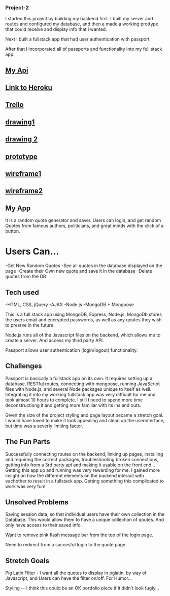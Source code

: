 ### Project-2

I started this project by building my backend first.  I built my server and routes and configured my database, and then a made a working prottype that could receive and display info that I wanted.

Next I built a fullstack app that had user authentication with passport.  

After that I incorporated all of passports and functionality into my full stack app.
## [My Api](https://theysaidso.com/api)
## [Link to Heroku](https://protected-springs-84894.herokuapp.com/)
## [Trello](https://trello.com/b/hpwPDMRY/project-2)
## [drawing1](http://i.imgur.com/nKXrjdu.jpg?1)
## [drawing 2](http://i.imgur.com/rOkzpHl.jpg)
## [prototype](http://i.imgur.com/pC9f82x.png)
## [wireframe1](http://i.imgur.com/aAySVF4.png)
## [wireframe2](http://i.imgur.com/0u3ugs8.png)


## My App

It is a random quote generator and saver.  Users can login, and get random Quotes from famous authors, politicians, and great minds with the click of a button. 

# Users Can...
-Get New Random Quotes
-See all quotes in the database displayed on the page
-Create their Own new quote and save it in the database
-Delete quotes from the DB


## Tech used

-HTML, CSS, jQuery
-AJAX
-Node.js
-MongoDB + Mongoose

This is a full stack app using MongoDB, Express, Node.js.  MongoDb stores the users email and encrypted passwords, as well as any qoutes they wish to presrve in the future.

Node.js runs all of the Javascript files on the backend, which allows me to create a server.  And access my third party API.

Passport allows user authentication (login/logout) functionality.


## Challenges

Passport is basically a fullstack app on its own.  It requires setting up a database, RESTful routes, connecting with mongoose, running JavaScript files with Node.js, and several Node packages unique to itself as well.  
	Integrating it into my working fullstack app was very difficult for me and took almost 10 hours to complete.
I still I need to spend more time deconstructiong it and getting more familiar with its ins and outs.  

Given the size of the project styling and page layout became a stretch goal.  I would have loved to make it look appealing and clean up the userinterface, but time was a severly limiting factor.


## The Fun Parts

Successfully connecting routes on the backend, linking up pages, installing and requiring the correct packages, troubleshooting broken connections, getting info from a 3rd party api and making it usable on the front end...
	Getting this app up and running was very rewarding for me.  I gained more insight on how the different elements on the backend interact with eachother to result in a fullstack app.  Getting something this complicated to work was very fun!



## Unsolved Problems

Saving session data, so that individual users have their own collection in the Database.  This would allow them to have a unique collection of qoutes. And only have access to their saved info.

Want to remove pink flash message bar from the top of the login page.

Need to redirect from a succesful login to the quote page.

## Stretch Goals

Pig Latin Filter - I want all the quotes to display in pglatin, by way of Javascript, and Users can have the filter on/off. For Humor...

Styling -- I think this could be an OK portfolio piece if it didn't look fugly...



